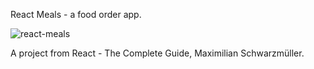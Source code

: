 React Meals - a food order app.


![react-meals](https://user-images.githubusercontent.com/125043957/232308081-0756d4e6-6fdb-4793-91de-945c11d423c8.png)


A project from React - The Complete Guide, Maximilian Schwarzmüller.
